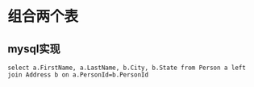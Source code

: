 # 组合两个表

## mysql实现

```
select a.FirstName, a.LastName, b.City, b.State from Person a left join Address b on a.PersonId=b.PersonId
```

